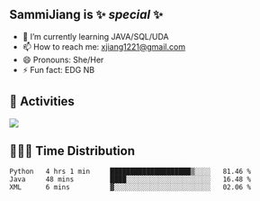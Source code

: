 ## SammiJiang is  ✨ _special_ ✨ 


- 🌱 I’m currently learning JAVA/SQL/UDA
- 📫 How to reach me: xjiang1221@gmail.com
- 😄 Pronouns: She/Her
- ⚡ Fun fact: EDG NB
## 👾 Activities 

![](https://github-readme-stats.vercel.app/api?username=SammiJiang&theme=gruvbox )

## 👩🏼‍💻 Time Distribution 

<!--START_SECTION:waka-->

```text
Python   4 hrs 1 min     ████████████████████▒░░░░   81.46 %
Java     48 mins         ████░░░░░░░░░░░░░░░░░░░░░   16.48 %
XML      6 mins          ▓░░░░░░░░░░░░░░░░░░░░░░░░   02.06 %
```

<!--END_SECTION:waka-->
